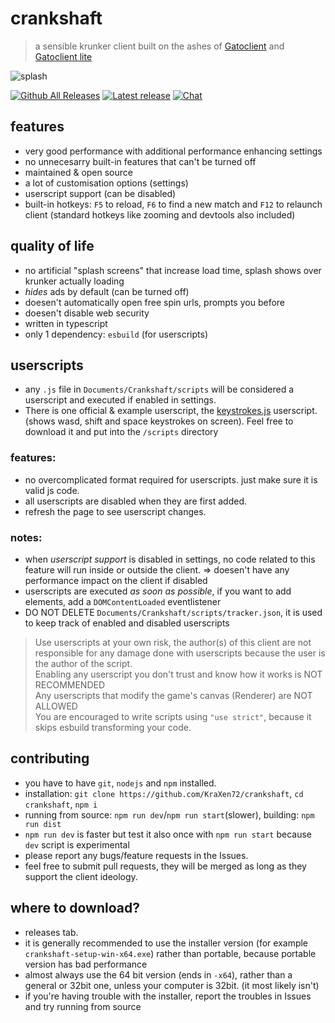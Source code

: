 # crankshaft 
  > a sensible krunker client built on the ashes of [Gatoclient](https://github.com/Gatohost/gatoclient) and [Gatoclient lite](https://github.com/LukeTheDuke240/gatoclient-lite)
  
![splash](https://cdn.discordapp.com/attachments/704792091955429426/963921255365480618/blank_splash.png)     
  
[![Github All Releases](https://img.shields.io/github/downloads/KraXen72/crankshaft/total.svg)](https://github.com/KraXen72/crankshaft/releases/latest) [![Latest release](https://img.shields.io/github/downloads/KraXen72/crankshaft/latest/total)](https://github.com/KraXen72/crankshaft/releases/latest)  [![Chat](https://img.shields.io/discord/966300714060116008)](https://discord.gg/ZeVuxG7gQJ)
## features
- very good performance with additional performance enhancing settings
- no unnecesarry built-in features that can't be turned off
- maintained & open source
- a lot of customisation options (settings)
- userscript support (can be disabled)
- built-in hotkeys: `F5` to reload, `F6` to find a new match and `F12` to relaunch client (standard hotkeys like zooming and devtools also included)
  
## quality of life
- no artificial "splash screens" that increase load time, splash shows over krunker actually loading
- *hides* ads by default (can be turned off)
- doesen't automatically open free spin urls, prompts you before
- doesen't disable web security
- written in typescript
- only 1 dependency: `esbuild` (for userscripts)
  
## userscripts
- any `.js` file in `Documents/Crankshaft/scripts` will be considered a userscript and executed if enabled in settings.   
- There is one official & example userscript, the [keystrokes.js](https://gist.github.com/KraXen72/2ea1332440b0c66b83ca9b73afc38269) userscript. (shows wasd, shift and space keystrokes on screen). Feel free to download it and put into the `/scripts` directory
### features:  
- no overcomplicated format required for userscripts. just make sure it is valid js code.
- all userscripts are disabled when they are first added.
- refresh the page to see userscript changes.
  
### notes:
- when *userscript support* is disabled in settings, no code related to this feature will run inside or outside the client. => doesen't have any performance impact on the client if disabled
- userscripts are executed *as soon as possible*, if you want to add elements, add a `DOMContentLoaded` eventlistener
- DO NOT DELETE `Documents/Crankshaft/scripts/tracker.json`, it is used to keep track of enabled and disabled userscripts
  
> Use userscripts at your own risk, the author(s) of this client are not responsible for any damage done with userscripts because the user is the author of the script.   
> Enabling any userscript you don't trust and know how it works is NOT RECOMMENDED  
> Any userscripts that modify the game's canvas (Renderer) are NOT ALLOWED  
> You are encouraged to write scripts using `"use strict"`, because it skips esbuild transforming your code.  
  
## contributing
- you have to have `git`, `nodejs` and `npm` installed.
- installation: `git clone https://github.com/KraXen72/crankshaft`, `cd crankshaft`, `npm i`
- running from source: `npm run dev`/`npm run start`(slower), building: `npm run dist`
- `npm run dev` is faster but test it also once with `npm run start` because `dev` script is experimental
- please report any bugs/feature requests in the Issues.   
- feel free to submit pull requests, they will be merged as long as they support the client ideology. 
  
## where to download?
- releases tab.
- it is generally recommended to use the installer version (for example `crankshaft-setup-win-x64.exe`) rather than portable, because portable version has bad performance
- almost always use the 64 bit version (ends in `-x64`), rather than a general or 32bit one, unless your computer is 32bit. (it most likely isn't)
- if you're having trouble with the installer, report the troubles in Issues and try running from source
  
